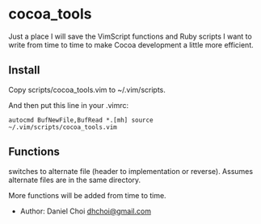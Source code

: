 # cocoa_tools

Just a place I will save the VimScript functions and Ruby scripts I want to
write from time to time to make Cocoa development a little more efficient.

## Install

Copy scripts/cocoa_tools.vim to ~/.vim/scripts.

And then put this line in your .vimrc:

    autocmd BufNewFile,BufRead *.[mh] source ~/.vim/scripts/cocoa_tools.vim


## Functions

   <leader><leader> 

switches to alternate file (header to implementation or reverse). Assumes
alternate files are in the same directory.


More functions will be added from time to time.

* Author: Daniel Choi <dhchoi@gmail.com> 

